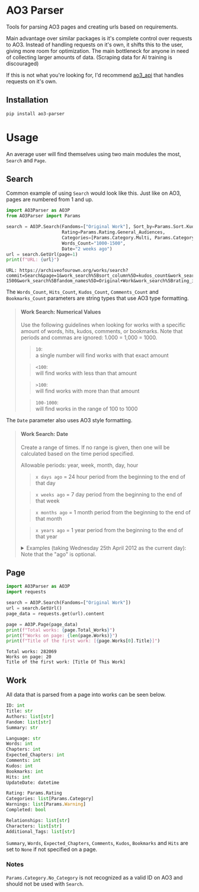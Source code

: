 # AO3 Parser
Tools for parsing AO3 pages and creating urls based on requirements.

Main advantage over similar packages is it's complete control over requests to AO3.
Instead of handling requests on it's own, it shifts this to the user, giving more room for optimization.
The main bottleneck for anyone in need of collecting larger amounts of data.
(Scraping data for AI training is discouraged)

If this is not what you're looking for, I'd recommend [ao3_api](https://github.com/wendytg/ao3_api) that handles requests on it's own.

## Installation
```bash
pip install ao3-parser
```

# Usage
An average user will find themselves using two main modules the most, `Search` and `Page`. 

## Search
Common example of using `Search` would look like this.
Just like on AO3, pages are numbered from 1 and up.

```python
import AO3Parser as AO3P
from AO3Parser import Params

search = AO3P.Search(Fandoms=["Original Work"], Sort_by=Params.Sort.Kudos,
                     Rating=Params.Rating.General_Audiences,
                     Categories=[Params.Category.Multi, Params.Category.Other],
                     Words_Count="1000-1500",
                     Date="2 weeks ago")
url = search.GetUrl(page=1)
print(f"URL: {url}")
```
```
URL: https://archiveofourown.org/works/search?commit=Search&page=1&work_search%5Bsort_column%5D=kudos_count&work_search%5Bsort_direction%5D=desc&work_search%5Brevised_at%5D=2+weeks+ago&work_search%5Bword_count%5D=1000-1500&work_search%5Bfandom_names%5D=Original+Work&work_search%5Brating_ids%5D=10&work_search%5Bcategory_ids%5D%5B%5D=2246&work_search%5Bcategory_ids%5D%5B%5D=24
```

The `Words_Count`, `Hits_Count`, `Kudos_Count`, `Comments_Count` and `Bookmarks_Count` parameters are string types that use AO3 type formatting.
> #### Work Search: Numerical Values
> Use the following guidelines when looking for works with a specific amount of words, hits, kudos, comments, or bookmarks. Note that periods and commas are ignored: 1.000 = 1,000 = 1000.
>
>> `10`:  
>> a single number will find works with that exact amount  
> 
>> `<100`:  
>> will find works with less than that amount 
> 
>> `>100`:  
>> will find works with more than that amount  
> 
>> `100-1000`:  
>> will find works in the range of 100 to 1000

The `Date` parameter also uses AO3 style formatting.
> #### Work Search: Date
> Create a range of times. If no range is given, then one will be calculated based on the time period specified.
>
> Allowable periods: year, week, month, day, hour
>
>> `x days ago` = 24 hour period from the beginning to the end of that day
> 
>> `x weeks ago` = 7 day period from the beginning to the end of that week
> 
>> `x months ago` = 1 month period from the beginning to the end of that month
> 
>> `x years ago` = 1 year period from the beginning to the end of that year
>
> <details><summary>Examples (taking Wednesday 25th April 2012 as the current day):</summary>
>
>> `7 days ago` (this will return all works posted/updated on Wednesday 18th April)
> 
>> `1 week ago` (this will return all works posted/updated in the week starting Monday 16th April and ending Sunday 22nd April)
> 
>> `2 months ago` (this will return all works posted/updated in the month of February)
> 
>> `3 years ago` (this will return all works posted/updated in 2010)
> 
>> `< 7 days` (this will return all works posted/updated within the past seven days)
> 
>> `> 8 weeks` (this will return all works posted/updated more than eight weeks ago)
> 
>> `13-21 months` (this will return all works posted/updated between thirteen and twenty-one months ago)
> </details>
> Note that the "ago" is optional.

## Page

```python
import AO3Parser as AO3P
import requests

search = AO3P.Search(Fandoms=["Original Work"])
url = search.GetUrl()
page_data = requests.get(url).content

page = AO3P.Page(page_data)
print(f"Total works: {page.Total_Works}")
print(f"Works on page: {len(page.Works)}")
print(f"Title of the first work: [{page.Works[0].Title}]")
```
```
Total works: 282069
Works on page: 20
Title of the first work: [Title Of This Work]
```

## Work
All data that is parsed from a page into works can be seen below.
```python
ID: int
Title: str
Authors: list[str]
Fandom: list[str]
Summary: str

Language: str
Words: int
Chapters: int
Expected_Chapters: int
Comments: int
Kudos: int
Bookmarks: int
Hits: int
UpdateDate: datetime

Rating: Params.Rating
Categories: list[Params.Category]
Warnings: list[Params.Warning]
Completed: bool

Relationships: list[str]
Characters: list[str]
Additional_Tags: list[str]
```
`Summary`, `Words`, `Expected_Chapters`, `Comments`, `Kudos`, `Bookmarks` and `Hits` are set to `None` if not specified on a page.
### Notes
`Params.Category.No_Category` is not recognized as a valid ID on AO3 and should not be used with `Search`.